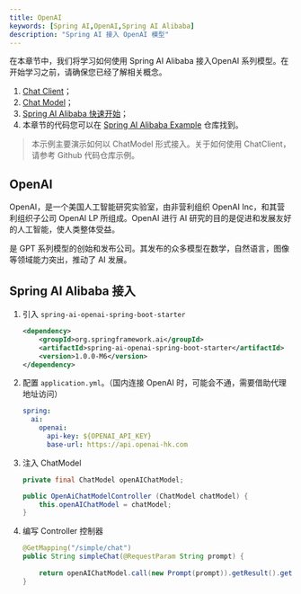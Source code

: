 ```yaml
---
title: OpenAI
keywords: [Spring AI,OpenAI,Spring AI Alibaba]
description: "Spring AI 接入 OpenAI 模型"
---
```


在本章节中，我们将学习如何使用 Spring AI Alibaba 接入OpenAI 系列模型。在开始学习之前，请确保您已经了解相关概念。

1. [Chat Client](../tutorials/basics/chat-client.md)；
2. [Chat Model](../tutorials/basics/chat-model.md)；
3. [Spring AI Alibaba 快速开始](../get-started.md)；
4. 本章节的代码您可以在 [Spring AI Alibaba Example](https://github.com/springaialibaba/spring-ai-alibaba-examples/tree/main/spring-ai-alibaba-chat-example) 仓库找到。

> 本示例主要演示如何以 ChatModel 形式接入。关于如何使用 ChatClient，请参考 Github 代码仓库示例。

## OpenAI 

OpenAI，是一个美国人工智能研究实验室，由非营利组织 OpenAI Inc，和其营利组织子公司 OpenAI LP 所组成。OpenAI 进行 AI 研究的目的是促进和发展友好的人工智能，使人类整体受益。

是 GPT 系列模型的创始和发布公司。其发布的众多模型在数学，自然语言，图像等领域能力突出，推动了 AI 发展。

## Spring AI Alibaba 接入

1. 引入 `spring-ai-openai-spring-boot-starter`

    ```xml
    <dependency>
        <groupId>org.springframework.ai</groupId>
        <artifactId>spring-ai-openai-spring-boot-starter</artifactId>
        <version>1.0.0-M6</version>
    </dependency>
    ```

2. 配置 `application.yml`。（国内连接 OpenAI 时，可能会不通，需要借助代理地址访问）

    ```yaml
    spring:
      ai:
        openai:
          api-key: ${OPENAI_API_KEY}
          base-url: https://api.openai-hk.com
    ```

3. 注入 ChatModel

    ```java
    private final ChatModel openAIChatModel;

    public OpenAiChatModelController (ChatModel chatModel) {
        this.openAIChatModel = chatModel;
    }
    ```

4. 编写 Controller 控制器

    ```java
    @GetMapping("/simple/chat")
    public String simpleChat(@RequestParam String prompt) {
        
        return openAIChatModel.call(new Prompt(prompt)).getResult().getOutput().getText();
    }
    ```
